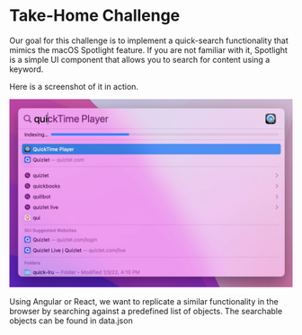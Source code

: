 # Take-Home Challenge

Our goal for this challenge is to implement a quick-search functionality that mimics the macOS Spotlight feature. If you are not familiar with it, Spotlight is a simple UI component that allows you to search for content using a keyword.

Here is a screenshot of it in action.

<img width="792" src="https://github.com/Faisalnwz01/fe-take-home/blob/master/spotlight.png">

Using Angular or React, we want to replicate a similar functionality in the browser by searching against a predefined list of objects.
The searchable objects can be found in data.json
